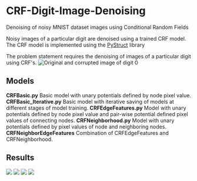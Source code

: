 # CRF-Digit-Image-Denoising
Denoising of noisy MNIST dataset images using Conditional Random Fields

Noisy images of a particular digit are denoised using a trained CRF model. The CRF model is implemented using the [PyStruct](http://pystruct.github.io/) library

The problem statement requires the denoising of images of a particular digit using CRF's.
![Original and corrupted image of digit 0](https://github.com/rsk2327/CRF-MNIST-ImageDenoising/blob/master/Results/1.png)

## Models
**CRFBasic.py** Basic model with unary potentials defined by node pixel value.
**CRFBasic_Iterative.py** Basic model with iterative saving of models at different stages of model training.
**CRFEdgeFeatures.py** Model with unary potentials defined by node pixel value and pair-wise potential defined pixel values of connecting nodes.
**CRFNeighborhood.py** Model with unary potentials defined by pixel values of node and neighboring nodes.
**CRFNeighborEdgeFeatures** Combination of CRFEdgeFeatures and CRFNeighborhood.


## Results
![](https://github.com/rsk2327/CRF-MNIST-ImageDenoising/blob/master/Results/2.png)
![](https://github.com/rsk2327/CRF-MNIST-ImageDenoising/blob/master/Results/3.png)
![](https://github.com/rsk2327/CRF-MNIST-ImageDenoising/blob/master/Results/4.png)
![](https://github.com/rsk2327/CRF-MNIST-ImageDenoising/blob/master/Results/5.png)
